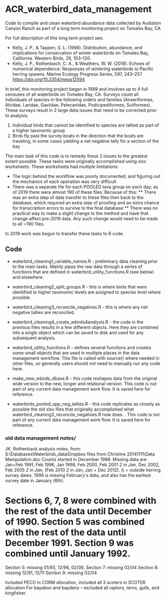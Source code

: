 # ACR_waterbird_data_management  
Code to compile and clean waterbird abundance data collected by Audubon Canyon Ranch as part of a long term monitoring project on Tomales Bay, CA  


For full description of this long term project see:  
  + Kelly, J. P., & Tappen, S. L. (1998). Distribution, abundance, and implications for conservation of winter waterbirds on Tomales Bay, California. Western Birds, 29, 103–120.  
  + Kelly, J. P., Rothenbach, C. A., & Weathers, W. W. (2018). Echoes of numerical dependence: Responses of wintering waterbirds to Pacific herring spawns. Marine Ecology Progress Series, 597, 243–257. https://doi.org/10.3354/meps12594  
  

In brief, this monitoring project began in 1989 and involves up to 4 full censuses of all waterbirds on Tomales Bay, CA. Surveys count all individuals of species in the following orders and families (Anseriformes, Alcidae, Laridae, Gaviidae, Pelecanidae, Podicipediformes, Suliformes). These surveys result in 2 large data issues that need to be corrected prior to analysis:  
  1. Individual birds that cannot be identified to species are tallied as part of a higher taxonomic group  
  2. Birds fly past the survey boats in the direction that the boats are traveling, in some cases yielding a net negative tally for a section of the bay  

The main task of this code is to remedy these 2 issues to the greatest extent possible. These tasks were originally accomplished using xlsx worksheets. These worksheets had multiple limitations:
* The logic behind the workflow was poorly documented, and figuring out the mechanics of each operation was very difficult
* There was a separate file for each POOLED taxa group on each day; as of 2019 there were almost 190 of these files. Because of this:
** There was an extra step of data transfer to these files then back to the database, which required an extra step of proofing and an extra chance for transcription errors to survive to the final database
** There was no practical way to make a slight change to the method and have that change affect pre-2019 data. Any such change would need to be made to all ~190 files. 

In 2019 work was begun to transfer these tasks to R code. 

## Code    

* waterbird_cleaning1_variable_names.R - preliminary data cleaning prior to the main tasks. Mainly pipes the raw data through a series of functions that are defined in waterbird_utility_functions.R (see below) and elsewhere.  

* waterbird_cleaning2_split_groups.R - this is where birds that were identified to higher taxonomic levels are assigned to species level where possible.  

* waterbird_cleaning3_reconcile_negatives.R - this is where any net negative tallies are reconciled.  

* waterbird_cleaning4_create_wbirds4analysis.R - the code in the previous files results in a few different objects. Here they are combined into a single object which can be saved to disk and used for any subsequent analysis.   

* waterbird_utility_functions.R - defines several functions and creates some small objects that are used in multiple places in the data management workflow. This file is called with source() where needed in other files, so generally users should not need to manually run any code here.  

* make_new_wbirds_dbase.R - this code reshapes data from the original wide version to the new, longer and relational version. This code is not part of any current data management work flow. It is saved here for reference.  

* waterbirds_pooled_spp_neg_tallies.R - this code replicates as closely as possible the old xlsx files that originally accomplished what waterbird_cleaning3_reconcile_negatives.R now does. . This code is not part of any current data management work flow. It is saved here for reference.  


### old data management notes/

JK, Rothenback analysis notes, from: S:\Databases\Waterbirds_data\Dropbox files from Christine 20141111\Data Manipulation.doc
Counts started in December 1989. Missing data are: Jan+Feb 1991, Feb 1996, Jan 1998, Feb 2000, Feb 2001 *2 in Jan*, Dec 2002, Feb 2005 *2 in Jan*, (Feb 2010 *2 in Jan*, Jan + Dec 2012). () = outside herring survey dates. 1996 is missing February's data, and also has the earliest survey date in January (6th).
# Sections 6, 7, 8 were combined with the rest of the data until December of 1990. Section 5 was combined with the rest of the data until December 1991. Section 9 was combined until January 1992. 
Section 5: missing 01/93, 12/96, 02/06, 
Section 7: missing 02/04
Section 8: missing 12/91, 12/11
Section 9: missing 02/04

included PECO in CORM allocation, included all 3 scoters in SCOTER allocation
For bayabun and baydens – excluded all raptors, terns, gulls, and kingfisher.

